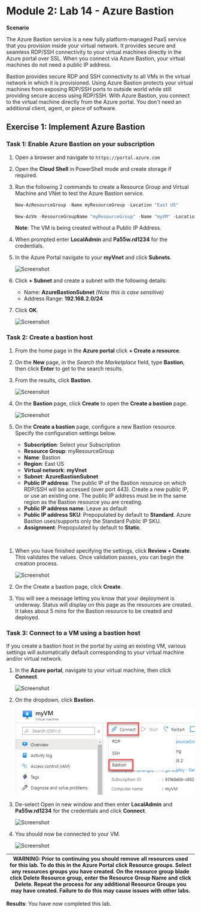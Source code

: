 # Module 2: Lab 14 - Azure Bastion


**Scenario**

The Azure Bastion service is a new fully platform-managed PaaS service that you provision inside your virtual network. It provides secure and seamless RDP/SSH connectivity to your virtual machines directly in the Azure portal over SSL. When you connect via Azure Bastion, your virtual machines do not need a public IP address.

Bastion provides secure RDP and SSH connectivity to all VMs in the virtual network in which it is provisioned. Using Azure Bastion protects your virtual machines from exposing RDP/SSH ports to outside world while still providing secure access using RDP/SSH. With Azure Bastion, you connect to the virtual machine directly from the Azure portal. You don't need an additional client, agent, or piece of software.


## Exercise 1: Implement Azure Bastion

### Task 1: Enable Azure Bastion on your subscription

1.  Open a browser and navigate to `https://portal.azure.com`

1.  Open the **Cloud Shell** in PowerShell mode and create storage if required.

1.  Run the following 2 commands to create a Resource Group and Virtual Machine and VNet to test the Azure Bastion service.

    ```powershell
    New-AzResourceGroup -Name myResourceGroup -Location "East US"
    ```
    
    ```powershell
    New-AzVm -ResourceGroupName "myResourceGroup" -Name "myVM" -Location "East  US" -VirtualNetworkName "myVnet" -SubnetName "mySubnet" -SecurityGroupName   "myNetworkSecurityGroup"
    ```

    **Note**: The VM is being created without a Public IP Address.


1.  When prompted enter **LocalAdmin** and **Pa55w.rd1234** for the credentials.

1.  In the Azure Portal navigate to your **myVnet** and click **Subnets**.

     ![Screenshot](../Media/Module-2/e587492e-eeb7-4552-b5d1-fe495a3b2db9.png)
 
1.  Click **+ Subnet** and create a subnet with the following details:

      - Name: **AzureBastionSubnet** _(Note this is case sensitive)_
      - Address Range: **192.168.2.0/24**

1.  Click **OK**.

     ![Screenshot](../Media/Module-2/a5f29b4f-4bf1-42cd-b045-ac110bae5d7c.png)

### Task 2: Create a bastion host

1.  From the home page in the **Azure portal** click **+ Create a resource**. 

1.  On the **New** page, in the *Search the Marketplace* field, type **Bastion**, then click **Enter** to get to the search results.

1.  From the results, click **Bastion**. 

     ![Screenshot](../Media/Module-2/730f08a8-74cc-47bc-a2bb-7babf5b53e0d.png)

1.  On the **Bastion** page, click **Create** to open the **Create a bastion** page.

     ![Screenshot](../Media/Module-2/b1dd545e-1b9c-494d-a403-cd64fe83e929.png)

1.  On the **Create a bastion** page, configure a new Bastion resource. Specify the configuration settings below.

    * **Subscription**: Select your Subscription
    * **Resource Group**: myResourceGroup
    * **Name**: Bastion
    * **Region**: East US
    * **Virtual network**: **myVnet**
    * **Subnet**: **AzureBastionSubnet**
    * **Public IP address**: The public IP of the Bastion resource on which RDP/SSH will be accessed (over port 443). Create a new public IP, or use an existing one. The public IP address must be in the same region as the Bastion resource you are creating.
    * **Public IP address name**: Leave as default
    * **Public IP address SKU**: Prepopulated by default to **Standard**. Azure Bastion uses/supports only the Standard Public IP SKU.
    * **Assignment**: Prepopulated by default to **Static**.
</br>

1.  When you have finished specifying the settings, click **Review + Create**. This validates the values. Once validation passes, you can begin the creation process.

     ![Screenshot](../Media/Module-2/a467e69a-393e-4416-a798-c95d24145293.png)

1.  On the Create a bastion page, click **Create**.
1.  You will see a message letting you know that your deployment is underway. Status will display on this page as the resources are created. It takes about 5 mins for the Bastion resource to be created and deployed.

### Task 3: Connect to a VM using a bastion host 


If you create a bastion host in the portal by using an existing VM, various settings will automatically default corresponding to your virtual machine and/or virtual network.


1.  In the **Azure portal**, navigate to your virtual machine, then click **Connect**.

       ![Screenshot](../Media/Module-2/d881050d-cc0f-4a95-b8a4-e9c946f8ee17.png)

1.  On the dropdown, click **Bastion**.

       ![Screenshot](../Media/Module-2/2020-05-23_08-49-04.png)

1.  De-select Open in new window and then enter **LocalAdmin** and **Pa55w.rd1234** for the credentials and click **Connect**.

     ![Screenshot](../Media/Module-2/47fb7b09-c439-4e44-80ab-b9ed7bf58494.png)

1.  You should now be connected to your VM.

     ![Screenshot](../Media/Module-2/76aba7f4-875d-4733-a793-512c7f582069.png)
 

| WARNING: Prior to continuing you should remove all resources used for this lab.  To do this in the **Azure Portal** click **Resource groups**.  Select any resources groups you have created.  On the resource group blade click **Delete Resource group**, enter the Resource Group Name and click **Delete**.  Repeat the process for any additional Resource Groups you may have created. **Failure to do this may cause issues with other labs.** |
| --- |

**Results**: You have now completed this lab.

